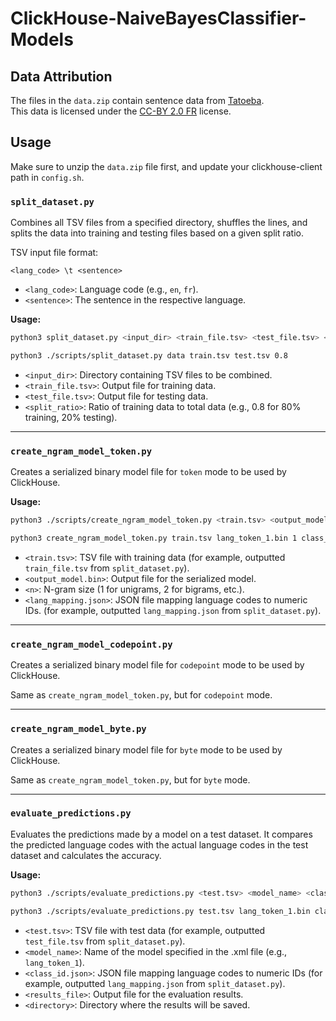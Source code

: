 # ClickHouse-NaiveBayesClassifier-Models

## Data Attribution

The files in the `data.zip` contain sentence data from [Tatoeba](https://tatoeba.org).  
This data is licensed under the [CC-BY 2.0 FR](https://creativecommons.org/licenses/by/2.0/fr/) license.

## Usage

Make sure to unzip the `data.zip` file first, and update your clickhouse-client path in `config.sh`.

### `split_dataset.py`
Combines all TSV files from a specified directory, shuffles the lines, and splits the data into training and testing files based on a given split ratio.

TSV input file format:

`<lang_code> \t <sentence>`
- `<lang_code>`: Language code (e.g., `en`, `fr`).
- `<sentence>`: The sentence in the respective language.

**Usage:**
```bash
python3 split_dataset.py <input_dir> <train_file.tsv> <test_file.tsv> <split_ratio>
```

```bash
python3 ./scripts/split_dataset.py data train.tsv test.tsv 0.8
```

- `<input_dir>`: Directory containing TSV files to be combined.
- `<train_file.tsv>`: Output file for training data.
- `<test_file.tsv>`: Output file for testing data.
- `<split_ratio>`: Ratio of training data to total data (e.g., 0.8 for 80% training, 20% testing).
  
---

### `create_ngram_model_token.py`
Creates a serialized binary model file for `token` mode to be used by ClickHouse.

**Usage:**
```bash
python3 ./scripts/create_ngram_model_token.py <train.tsv> <output_model.bin> <n> <lang_mapping.json>
```

```bash
python3 create_ngram_model_token.py train.tsv lang_token_1.bin 1 class_id.json
```

- `<train.tsv>`: TSV file with training data (for example, outputted `train_file.tsv` from `split_dataset.py`).
- `<output_model.bin>`: Output file for the serialized model.
- `<n>`: N-gram size (1 for unigrams, 2 for bigrams, etc.).
- `<lang_mapping.json>`: JSON file mapping language codes to numeric IDs. (for example, outputted `lang_mapping.json` from `split_dataset.py`).                       

---

### `create_ngram_model_codepoint.py`
Creates a serialized binary model file for `codepoint` mode to be used by ClickHouse.

Same as `create_ngram_model_token.py`, but for `codepoint` mode.

---

### `create_ngram_model_byte.py`
Creates a serialized binary model file for `byte` mode to be used by ClickHouse.

Same as `create_ngram_model_token.py`, but for `byte` mode.

---

### `evaluate_predictions.py`
Evaluates the predictions made by a model on a test dataset. It compares the predicted language codes with the actual language codes in the test dataset and calculates the accuracy.

**Usage:**
```bash
python3 ./scripts/evaluate_predictions.py <test.tsv> <model_name> <class_id.json> <results_file> <directory
```

```bash
python3 ./scripts/evaluate_predictions.py test.tsv lang_token_1.bin class_id.json results.txt ./token_1_result
```

- `<test.tsv>`: TSV file with test data (for example, outputted `test_file.tsv` from `split_dataset.py`).
- `<model_name>`: Name of the model specified in the .xml file (e.g., `lang_token_1`).
- `<class_id.json>`: JSON file mapping language codes to numeric IDs (for example, outputted `lang_mapping.json` from `split_dataset.py`).
- `<results_file>`: Output file for the evaluation results.
- `<directory>`: Directory where the results will be saved.

